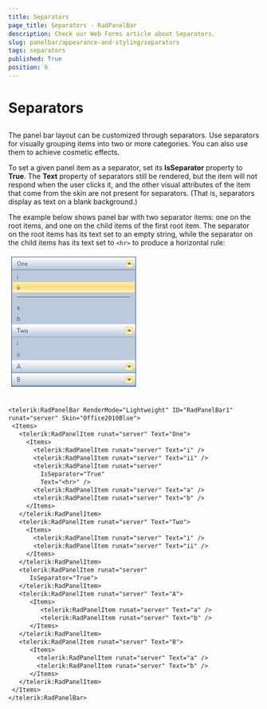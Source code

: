 ```yaml
---
title: Separators
page_title: Separators - RadPanelBar
description: Check our Web Forms article about Separators.
slug: panelbar/appearance-and-styling/separators
tags: separators
published: True
position: 9
---
```


# Separators



## 

The panel bar layout can be customized through separators. Use separators for visually grouping items into two or more categories. You can also use them to achieve cosmetic effects.

To set a given panel item as a separator, set its **IsSeparator** property to **True**. The **Text** property of separators still be rendered, but the item will not respond when the user clicks it, and the other visual attributes of the item that come from the skin are not present for separators. (That is, separators display as text on a blank background.)

The example below shows panel bar with two separator items: one on the root items, and one on the child items of the first root item. The separator on the root items has its text set to an empty string, while the separator on the child items has its text set to `<hr>` to produce a horizontal rule:

![Separators](images/panelbar_separators.png)

````ASPNET

<telerik:RadPanelBar RenderMode="Lightweight" ID="RadPanelBar1" runat="server" Skin="Office2010Blue">
 <Items>
   <telerik:RadPanelItem runat="server" Text="One">
     <Items>
       <telerik:RadPanelItem runat="server" Text="i" />
       <telerik:RadPanelItem runat="server" Text="ii" />
       <telerik:RadPanelItem runat="server"
         IsSeparator="True"
         Text="<hr>" />
       <telerik:RadPanelItem runat="server" Text="a" />
       <telerik:RadPanelItem runat="server" Text="b" />
     </Items>
   </telerik:RadPanelItem>
   <telerik:RadPanelItem runat="server" Text="Two">
     <Items>
       <telerik:RadPanelItem runat="server" Text="i" />
       <telerik:RadPanelItem runat="server" Text="ii" />
     </Items>
   </telerik:RadPanelItem>
   <telerik:RadPanelItem runat="server"
      IsSeparator="True">
   </telerik:RadPanelItem>
   <telerik:RadPanelItem runat="server" Text="A">
      <Items>
         <telerik:RadPanelItem runat="server" Text="a" />
         <telerik:RadPanelItem runat="server" Text="b" />
      </Items>
   </telerik:RadPanelItem>
   <telerik:RadPanelItem runat="server" Text="B">
      <Items>
        <telerik:RadPanelItem runat="server" Text="a" />
        <telerik:RadPanelItem runat="server" Text="b" />
      </Items>
   </telerik:RadPanelItem>
 </Items>
</telerik:RadPanelBar>
				
````


